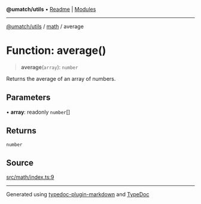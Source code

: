 **@umatch/utils** • [Readme](../../index.md) \| [Modules](../../modules.md)

***

[@umatch/utils](../../modules.md) / [math](../index.md) / average

# Function: average()

> **average**(`array`): `number`

Returns the average of an array of numbers.

## Parameters

• **array**: readonly `number`[]

## Returns

`number`

## Source

[src/math/index.ts:9](https://github.com/umatch-oficial/utils/blob/1813ff9/src/math/index.ts#L9)

***

Generated using [typedoc-plugin-markdown](https://www.npmjs.com/package/typedoc-plugin-markdown) and [TypeDoc](https://typedoc.org/)
